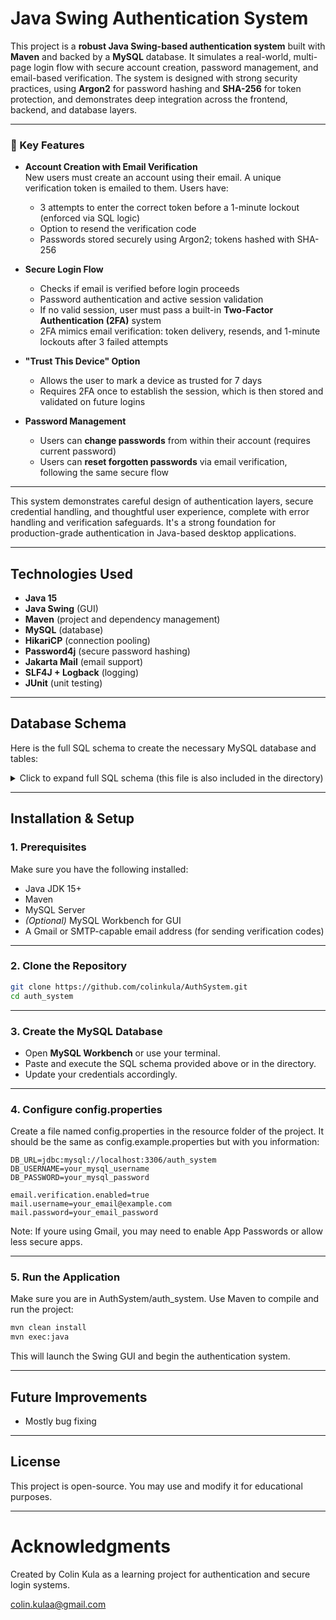 # Java Swing Authentication System

This project is a **robust Java Swing-based authentication system** built with **Maven** and backed by a **MySQL** database. It simulates a real-world, multi-page login flow with secure account creation, password management, and email-based verification. The system is designed with strong security practices, using **Argon2** for password hashing and **SHA-256** for token protection, and demonstrates deep integration across the frontend, backend, and database layers.

---

### 🔐 Key Features

- **Account Creation with Email Verification**  
  New users must create an account using their email. A unique verification token is emailed to them. Users have:
  - 3 attempts to enter the correct token before a 1-minute lockout (enforced via SQL logic)
  - Option to resend the verification code
  - Passwords stored securely using Argon2; tokens hashed with SHA-256

- **Secure Login Flow**  
  - Checks if email is verified before login proceeds  
  - Password authentication and active session validation  
  - If no valid session, user must pass a built-in **Two-Factor Authentication (2FA)** system  
  - 2FA mimics email verification: token delivery, resends, and 1-minute lockouts after 3 failed attempts

- **"Trust This Device" Option**  
  - Allows the user to mark a device as trusted for 7 days  
  - Requires 2FA once to establish the session, which is then stored and validated on future logins

- **Password Management**  
  - Users can **change passwords** from within their account (requires current password)  
  - Users can **reset forgotten passwords** via email verification, following the same secure flow

---

This system demonstrates careful design of authentication layers, secure credential handling, and thoughtful user experience, complete with error handling and verification safeguards. It's a strong foundation for production-grade authentication in Java-based desktop applications.

---

## Technologies Used

- **Java 15**
- **Java Swing** (GUI)
- **Maven** (project and dependency management)
- **MySQL** (database)
- **HikariCP** (connection pooling)
- **Password4j** (secure password hashing)
- **Jakarta Mail** (email support)
- **SLF4J + Logback** (logging)
- **JUnit** (unit testing)

---

## Database Schema

Here is the full SQL schema to create the necessary MySQL database and tables:

<details>
<summary>Click to expand full SQL schema (this file is also included in the directory)</summary>

```sql
-- Create schema
CREATE DATABASE IF NOT EXISTS auth_system;
USE AuthSystem;

-- users table
CREATE TABLE users (
    user_id INT NOT NULL AUTO_INCREMENT PRIMARY KEY,
    email VARCHAR(255) NOT NULL UNIQUE,
    password_hash VARCHAR(255) NOT NULL,
    email_verified TINYINT(1) NOT NULL DEFAULT 0,
    created_at TIMESTAMP DEFAULT CURRENT_TIMESTAMP,
    deleted_at TIMESTAMP NULL
);

-- user_sessions table
CREATE TABLE user_sessions (
    session_id INT NOT NULL AUTO_INCREMENT PRIMARY KEY,
    user_id INT NOT NULL,
    session_token_hash CHAR(64) NOT NULL UNIQUE,
    created_at TIMESTAMP DEFAULT CURRENT_TIMESTAMP,
    last_active_at TIMESTAMP DEFAULT CURRENT_TIMESTAMP,
    expires_at TIMESTAMP NOT NULL,
    device_name VARCHAR(255),
    ip_address VARCHAR(45),
    user_agent TEXT,
    is_ephemeral TINYINT(1) NOT NULL DEFAULT 0,
    FOREIGN KEY (user_id) REFERENCES users(user_id)
        ON DELETE CASCADE
);

-- user_tokens table
CREATE TABLE user_tokens (
    verification_id INT NOT NULL AUTO_INCREMENT PRIMARY KEY,
    user_id INT NOT NULL,
    token_hash CHAR(64) NOT NULL UNIQUE,
    type ENUM('2FA', 'email', 'login', 'changePass', 'resetPass') NOT NULL DEFAULT '2FA',
    created_at TIMESTAMP DEFAULT CURRENT_TIMESTAMP,
    last_sent_at TIMESTAMP DEFAULT CURRENT_TIMESTAMP,
    expires_at TIMESTAMP NOT NULL,
    verified TINYINT(1) NOT NULL DEFAULT 0,
    FOREIGN KEY (user_id) REFERENCES users(user_id)
        ON DELETE CASCADE
);

-- login_attempts table
CREATE TABLE login_attempts (
    attempt_id INT NOT NULL AUTO_INCREMENT PRIMARY KEY,
    user_id INT,
    email_entered VARCHAR(255),
    success TINYINT(1) NOT NULL,
    attempt_time TIMESTAMP DEFAULT CURRENT_TIMESTAMP,
    ip_address VARCHAR(45),
    type ENUM('2FA', 'email', 'login', 'changePass', 'resetPass') NOT NULL,
    FOREIGN KEY (user_id) REFERENCES users(user_id)
        ON DELETE SET NULL,
    INDEX (email_entered)
);

-- lockouts table
CREATE TABLE lockouts (
    email VARCHAR(255) NOT NULL,
    type ENUM('login', '2FA', 'email', 'changePass', 'resetPass') NOT NULL,
    ip_address VARCHAR(45),
    lockout_until TIMESTAMP NOT NULL,
    PRIMARY KEY (email, type)
);
```
</details>

---

## Installation & Setup

### 1. Prerequisites

Make sure you have the following installed:

- Java JDK 15+
- Maven
- MySQL Server
- *(Optional)* MySQL Workbench for GUI
- A Gmail or SMTP-capable email address (for sending verification codes)

---

### 2. Clone the Repository

```bash
git clone https://github.com/colinkula/AuthSystem.git
cd auth_system
```

---

### 3. Create the MySQL Database

- Open **MySQL Workbench** or use your terminal.
- Paste and execute the SQL schema provided above or in the directory.
- Update your credentials accordingly.

---

### 4. Configure config.properties

Create a file named config.properties in the resource folder of the project. It should be the same as config.example.properties but with you information:

```config.properties
DB_URL=jdbc:mysql://localhost:3306/auth_system
DB_USERNAME=your_mysql_username
DB_PASSWORD=your_mysql_password

email.verification.enabled=true
mail.username=your_email@example.com
mail.password=your_email_password
```
Note: If youre using Gmail, you may need to enable App Passwords or allow less secure apps.

---

### 5. Run the Application

Make sure you are in AuthSystem/auth_system. Use Maven to compile and run the project:

```bash
mvn clean install
mvn exec:java
```
This will launch the Swing GUI and begin the authentication system.

---

## Future Improvements

- Mostly bug fixing

---

## License

This project is open-source. You may use and modify it for educational purposes.

---

# Acknowledgments

Created by Colin Kula as a learning project for authentication and secure login systems.

colin.kulaa@gmail.com